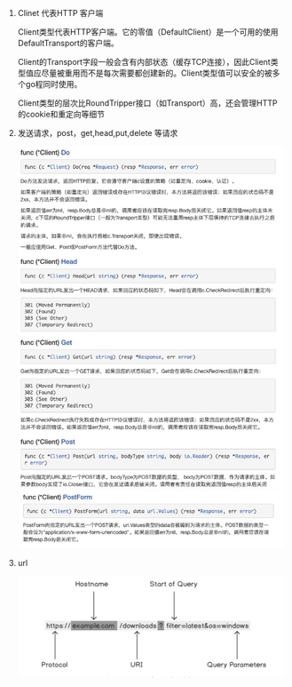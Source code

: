 1. Clinet 代表HTTP 客户端

   Client类型代表HTTP客户端。它的零值（DefaultClient）是一个可用的使用DefaultTransport的客户端。

   Client的Transport字段一般会含有内部状态（缓存TCP连接），因此Client类型值应尽量被重用而不是每次需要都创建新的。Client类型值可以安全的被多个go程同时使用。

   Client类型的层次比RoundTripper接口（如Transport）高，还会管理HTTP的cookie和重定向等细节

2. 发送请求，post，get,head,put,delete 等请求

   ![image](../../assets/client-send.jpg)
   ![image](../../assets/client-post.jpg)

3. url

   ![image](../../assets/url.jpg)